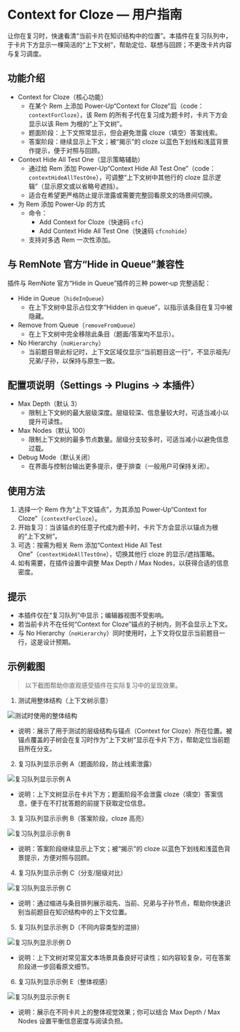 # Context for Cloze — 用户指南

让你在复习时，快速看清“当前卡片在知识结构中的位置”。本插件在复习队列中，于卡片下方显示一棵简洁的“上下文树”，帮助定位、联想与回顾；不更改卡片内容与复习调度。

## 功能介绍
- Context for Cloze（核心功能）
  - 在某个 Rem 上添加 Power‑Up“Context for Cloze”后（code：`contextForCloze`），该 Rem 的所有子代在复习成为题卡时，卡片下方会显示以该 Rem 为根的“上下文树”。
  - 题面阶段：上下文照常显示，但会避免泄露 cloze（填空）答案线索。
  - 答案阶段：继续显示上下文；被“揭示”的 cloze 以蓝色下划线和浅蓝背景作提示，便于对照与回顾。
- Context Hide All Test One（显示策略辅助）
  - 通过给 Rem 添加 Power‑Up“Context Hide All Test One”（code：`contextHideAllTestOne`），可调整“上下文树中其他行的 cloze 显示逻辑”（显示原文或以省略号遮挡）。
  - 适合在希望更严格防止提示泄露或需要完整回看原文的场景间切换。
- 为 Rem 添加 Power‑Up 的方式
  - 命令：
    - Add Context for Cloze（快速码 `cfc`）
    - Add Context Hide All Test One（快速码 `cfcnohide`）
  - 支持对多选 Rem 一次性添加。

## 与 RemNote 官方“Hide in Queue”兼容性
插件与 RemNote 官方“Hide in Queue”插件的三种 power‑up 完整适配：
- Hide in Queue（`hideInQueue`）
  - 在上下文树中显示占位文字“Hidden in queue”，以指示该条目在复习中被隐藏。
- Remove from Queue（`removeFromQueue`）
  - 在上下文树中完全移除此条目（题面/答案均不显示）。
- No Hierarchy（`noHierarchy`）
  - 当前题目带此标记时，上下文区域仅显示“当前题目这一行”，不显示祖先/兄弟/子孙，以保持与原生一致。

## 配置项说明（Settings → Plugins → 本插件）
- Max Depth（默认 3）
  - 限制上下文树的最大层级深度。层级较深、信息量较大时，可适当减小以提升可读性。
- Max Nodes（默认 100）
  - 限制上下文树的最多节点数量。层级分支较多时，可适当减小以避免信息过载。
- Debug Mode（默认关闭）
  - 在界面与控制台输出更多提示，便于排查（一般用户可保持关闭）。

## 使用方法
1. 选择一个 Rem 作为“上下文锚点”，为其添加 Power‑Up“Context for Cloze”（`contextForCloze`）。
2. 开始复习：当该锚点的任意子代成为题卡时，卡片下方会显示以锚点为根的“上下文树”。
3. 可选：按需为相关 Rem 添加“Context Hide All Test One”（`contextHideAllTestOne`），切换其他行 cloze 的显示/遮挡策略。
4. 如有需要，在插件设置中调整 Max Depth / Max Nodes，以获得合适的信息密度。

## 提示
- 本插件仅在“复习队列”中显示；编辑器视图不受影响。
- 若当前卡片不在任何“Context for Cloze”锚点的子树内，则不会显示上下文。
- 与 No Hierarchy（`noHierarchy`）同时使用时，上下文将仅显示当前题目一行，这是设计预期。


## 示例截图

> 以下截图帮助你直观感受插件在实际复习中的呈现效果。

1) 测试用整体结构（上下文树示意）

![测试时使用的整体结构](https://remnote-user-data.s3.amazonaws.com/zaFqKpkiElkV2UIcTnEPlt0mr09fwkG0FV52yBVdzCJR6nTH0Lb6tEEgRIFht-oEINkdrK8wJF1K3G_VjYmWu-vohCE6RwAez_wvjvR6h-WtUPvVPYpyL0V6XdaGRRlJ.jpeg?loading=false)

- 说明：展示了用于测试的层级结构与锚点（Context for Cloze）所在位置。被锚点覆盖的子树会在复习时作为“上下文树”显示在卡片下方，帮助定位当前题目所在分支。

2) 复习队列显示示例 A（题面阶段，防止线索泄露）

![复习队列显示示例 A](https://remnote-user-data.s3.amazonaws.com/GT9Ausv726feJf22kII7MJhnGCbfhVYFCh5GMtf2mUweNpSQUHn6dtmL0GWSTHzLVnyEJtZjCthc5Rda7aIJ-0eFMO2xhOO6dLqRrvm8SfEzl3FFF3zRx9qR8c0czX5g.jpeg)

- 说明：上下文树显示在卡片下方；题面阶段不会泄露 cloze（填空）答案信息，便于在不打扰答题的前提下获取定位信息。

3) 复习队列显示示例 B（答案阶段，cloze 高亮）

![复习队列显示示例 B](https://remnote-user-data.s3.amazonaws.com/bXoC-aeiey70Hl_jrjmS0MCUzN82TMPYUJF8KGy9iErqMqAQ-5dGy3UdqW4xbW2ezXFZg1uCgDnM4brRKA8Y0Doz87_VLLUZRS4C7i2t4qmCwVvvi8UZHp9MOaXhutc0.jpeg?loading=false)

- 说明：答案阶段继续显示上下文；被“揭示”的 cloze 以蓝色下划线和浅蓝色背景提示，方便对照与回顾。

4) 复习队列显示示例 C（分支/层级对比）

![复习队列显示示例 C](https://remnote-user-data.s3.amazonaws.com/niJfC_INpPkpidUzOw6ZbY4r7e2bIXbK9zuVoCItDPPv3wv8qVl1b25OpTY8fWGC5JRr2jUHNN9TjOaQzuQwSc2qPqRFzBZRZHEY9vCmDJs-Lux3XYfBZapnr52ZEcyV.jpeg?loading=false)

- 说明：通过缩进与条目排列展示祖先、当前、兄弟与子孙节点，帮助你快速识别当前题目在知识结构中的上下文位置。

5) 复习队列显示示例 D（不同内容类型的混排）

![复习队列显示示例 D](https://remnote-user-data.s3.amazonaws.com/j_FQj9RxuQnRqFO4X3Qo64siZY_3nHxoU4vQv-Hy1Op5OcAva_IuBPFlVA1EHAsjeywgP-wBHGrBUfjv82I2V-wJ409_IdO6AOJi8w8xHdIc8DfKH9zF9pjiskwoMlyf.jpeg?loading=false)

- 说明：上下文树对常见富文本场景具备良好可读性；如内容较复杂，可在答案阶段进一步回看原文细节。

6) 复习队列显示示例 E（整体视感）

![复习队列显示示例 E](https://remnote-user-data.s3.amazonaws.com/rSRm6AeAIG7bsA1K74po0wdLr-cfbW9mGaA_Rkdp20qY2A54-2_W8kUy2Y4mkHls_K1CLnhR57677cGcIeBPdBSz_cmpDiTDlTN91M4r184lrhjKT4_f85OUoQ7qLG4h.jpeg?loading=false)

- 说明：展示在不同卡片上的整体视觉效果；你可以结合 Max Depth / Max Nodes 设置平衡信息密度与阅读负担。
